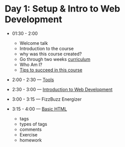 # Day 1: Setup & Intro to Web Development

- 01:30 - 2:00

  - Welcome talk
  - Introduction to the course
  - why was this course created?
  - Go through two weeks [curriculum](../)
  - Who Am I?
  - [Tips to succeed in this course](./tips.md)


- 2:00 - 2:30 — [Tools](./tools.md)

- 2:30 - 3:00 — [Introduction to Web Development](https://github.com/gazaskygeeks/women-crash-course/blob/master/coursebook/session-00/intro-to-web.md)

- 3:00 - 3:15 — FizzBuzz Energizer

- 3:15 - 4:00 — [Basic HTML](https://btholt.github.io/intro-to-web-dev-v2/basic-html)
  - tags
  - types of tags
  - comments
  - Exercise
  - homework
